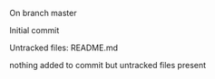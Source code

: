 On branch master

Initial commit

Untracked files:
	README.md

nothing added to commit but untracked files present
